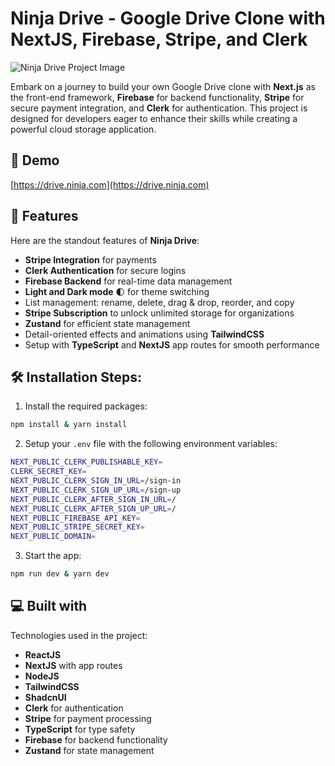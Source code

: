 # Ninja Drive - Google Drive Clone with NextJS, Firebase, Stripe, and Clerk

![Ninja Drive Project Image](https://media.graphassets.com/u1mIG68sT6Gz79zhMurn)

Embark on a journey to build your own Google Drive clone with **Next.js** as the front-end framework, **Firebase** for backend functionality, **Stripe** for secure payment integration, and **Clerk** for authentication. This project is designed for developers eager to enhance their skills while creating a powerful cloud storage application.

## 🚀 Demo

[https://drive.ninja.com](https://drive.ninja.com)

## 🧐 Features

Here are the standout features of **Ninja Drive**:

- **Stripe Integration** for payments
- **Clerk Authentication** for secure logins
- **Firebase Backend** for real-time data management
- **Light and Dark mode** 🌓 for theme switching
- List management: rename, delete, drag & drop, reorder, and copy
- **Stripe Subscription** to unlock unlimited storage for organizations
- **Zustand** for efficient state management
- Detail-oriented effects and animations using **TailwindCSS**
- Setup with **TypeScript** and **NextJS** app routes for smooth performance

## 🛠️ Installation Steps:

1. Install the required packages:

```bash
npm install & yarn install
```

2. Setup your `.env` file with the following environment variables:

```bash
NEXT_PUBLIC_CLERK_PUBLISHABLE_KEY=
CLERK_SECRET_KEY=
NEXT_PUBLIC_CLERK_SIGN_IN_URL=/sign-in
NEXT_PUBLIC_CLERK_SIGN_UP_URL=/sign-up
NEXT_PUBLIC_CLERK_AFTER_SIGN_IN_URL=/
NEXT_PUBLIC_CLERK_AFTER_SIGN_UP_URL=/
NEXT_PUBLIC_FIREBASE_API_KEY=
NEXT_PUBLIC_STRIPE_SECRET_KEY=
NEXT_PUBLIC_DOMAIN=
```

3. Start the app:

```bash
npm run dev & yarn dev
```

## 💻 Built with

Technologies used in the project:

- **ReactJS**
- **NextJS** with app routes
- **NodeJS**
- **TailwindCSS**
- **ShadcnUI**
- **Clerk** for authentication
- **Stripe** for payment processing
- **TypeScript** for type safety
- **Firebase** for backend functionality
- **Zustand** for state management
